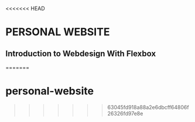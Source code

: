 <<<<<<< HEAD
# PERSONAL WEBSITE
## Introduction to Webdesign With Flexbox
=======
# personal-website
>>>>>>> 63045fd918a88a2e6dbcff64806f26326fd97e8e
